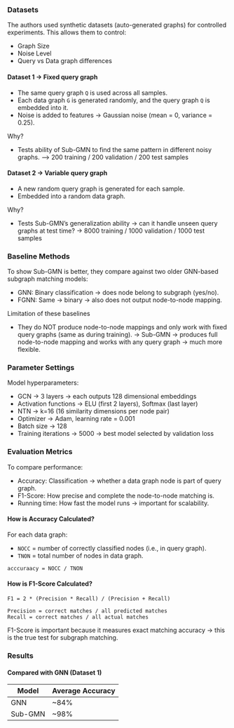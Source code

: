 ### Datasets
The authors used synthetic datasets (auto-generated graphs) for controlled experiments.
This allows them to control:
- Graph Size
- Noise Level
- Query vs Data graph differences

#### Dataset 1 -> Fixed query graph
- The same query graph `Q` is used across all samples.
- Each data graph `G` is generated randomly, and the query graph `Q` is embedded into it.
- Noise is added to features → Gaussian noise (mean = 0, variance = 0.25).

Why?
- Tests ability of Sub-GMN to find the same pattern in different noisy graphs.
--> 200 training / 200 validation / 200 test samples

#### Dataset 2 -> Variable query graph
- A new random query graph is generated for each sample.
- Embedded into a random data graph.

Why?
- Tests Sub-GMN’s generalization ability → can it handle unseen query graphs at test time?
-> 8000 training / 1000 validation / 1000 test samples

### Baseline Methods
To show Sub-GMN is better, they compare against two older GNN-based subgraph matching models:
- GNN: Binary classification → does node belong to subgraph (yes/no).
- FGNN: Same → binary → also does not output node-to-node mapping.

Limitation of these baselines
- They do NOT produce node-to-node mappings and only work with fixed query graphs (same as during training).
-> Sub-GMN → produces full node-to-node mapping and works with any query graph → much more flexible.

### Parameter Settings
Model hyperparameters:
- GCN → 3 layers → each outputs 128 dimensional embeddings
- Activation functions → ELU (first 2 layers), Softmax (last layer)
- NTN → k=16 (16 similarity dimensions per node pair)
- Optimizer → Adam, learning rate = 0.001
- Batch size → 128
- Training iterations → 5000 → best model selected by validation loss

### Evaluation Metrics
To compare performance:
- Accuracy: Classification → whether a data graph node is part of query graph.
- F1-Score: How precise and complete the node-to-node matching is.
- Running time: How fast the model runs → important for scalability.

#### How is Accuracy Calculated?
For each data graph:
- `NOCC` = number of correctly classified nodes (i.e., in query graph).
- `TNON` = total number of nodes in data graph.
```
acccuraacy = NOCC / TNON
```

#### How is F1-Score Calculated?
```
F1 = 2 * (Precision * Recall) / (Precision + Recall)

Precision = correct matches / all predicted matches
Recall = correct matches / all actual matches
```

F1-Score is important because it measures exact matching accuracy → this is the true test for subgraph matching.

### Results
#### Compared with GNN (Dataset 1)
|Model|Average Accuracy|
|---|---|
|GNN|~84%|
|Sub-GMN|~98%|
